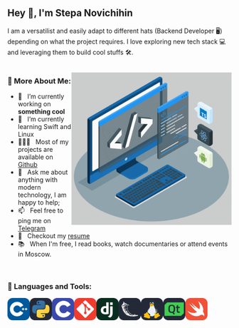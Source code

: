 ## Hey 👋, I'm Stepa Novichihin

I am a versatilist and easily adapt to different hats (Backend Developer 🖥️) depending on what the project requires. I love exploring new tech stack 💻 and leveraging them to build cool stuffs 🛠️. 
<br/>
<br/>

<img align="right" alt="GIF" src="https://raw.githubusercontent.com/novichihin/novichihin/main/techstack.gif" width="360px"/>

### 🧐 More About Me:

- 🔭 &nbsp; I’m currently working on **something cool**
- 🌱 &nbsp; I’m currently learning Swift and Linux
- 👨🏻‍💻 &nbsp; Most of my projects are available on [Github](https://github.com/novichihin?tab=repositories)
- 💬 &nbsp; Ask me about anything with modern technology, I am happy to help;
- 📫 &nbsp; Feel free to ping me on [Telegram](https://t.me/snovichihin)
- 📝 &nbsp; Checkout my [resume]()
- 📚 &nbsp; When I'm free, I read books, watch documentaries or attend events in Moscow.

<br>

### 🔨 Languages and Tools:
<a href=""> <img align="left" src="https://raw.githubusercontent.com/novichihin/novichihin/main/icons/CPP.svg" alt="CPP" height="50px"/> </a> 
<a href=""> <img align="left" src="https://raw.githubusercontent.com/novichihin/novichihin/main/icons/Python-Dark.svg" alt="Python" height="50px"/> </a> 
<a href=""> <img align="left" src="https://raw.githubusercontent.com/novichihin/novichihin/main/icons/C.svg" alt="C" height="50px"/> </a> 
<a href=""> <img align="left" src="https://raw.githubusercontent.com/novichihin/novichihin/main/icons/Git.svg" alt="Git" height="50px"/> </a> 
<a href=""> <img align="left" src="https://raw.githubusercontent.com/novichihin/novichihin/main/icons/Django.svg" alt="Django" height="50px"/> </a> 
<a href=""> <img align="left" src="https://raw.githubusercontent.com/novichihin/novichihin/main/icons/Flask-Dark.svg" alt="Flask" height="50px"/> </a> 
<a href=""> <img align="left" src="https://raw.githubusercontent.com/novichihin/novichihin/main/icons/Linux-Dark.svg" alt="Linux" height="50px"/> </a> 
<a href=""> <img align="left" src="https://raw.githubusercontent.com/novichihin/novichihin/main/icons/QT-Dark.svg" alt="QT" height="50px"/> </a> 
<a href=""> <img align="left" src="https://raw.githubusercontent.com/novichihin/novichihin/main/icons/Swift.svg" alt="Swift" height="50px"/> </a> 

<br>

<br>
